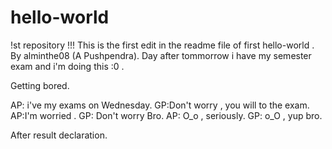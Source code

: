 # hello-world
!st repository !!!
This is the first edit in the readme file of first hello-world . By alminthe08 (A Pushpendra).
Day after tommorrow i have my semester exam and i'm doing this :0 .

Getting bored.

AP: i've my exams on Wednesday.
GP:Don't worry , you will to the exam.
AP:I'm worried . 
GP: Don't worry Bro.
AP: O_o , seriously.
GP: o_O , yup bro.

After result declaration.
